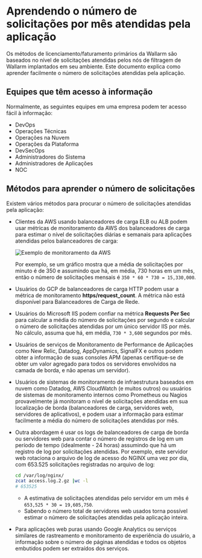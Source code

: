 # Aprendendo o número de solicitações por mês atendidas pela aplicação

Os métodos de licenciamento/faturamento primários da Wallarm são baseados no nível de solicitações atendidas pelos nós de filtragem de Wallarm implantados em seu ambiente. Este documento explica como aprender facilmente o número de solicitações atendidas pela aplicação.

## Equipes que têm acesso à informação

Normalmente, as seguintes equipes em uma empresa podem ter acesso fácil à informação:

* DevOps
* Operações Técnicas
* Operações na Nuvem
* Operações da Plataforma
* DevSecOps
* Administradores do Sistema
* Administradores de Aplicações
* NOC

## Métodos para aprender o número de solicitações

Existem vários métodos para procurar o número de solicitações atendidas pela aplicação:

* Clientes da AWS usando balanceadores de carga ELB ou ALB podem usar métricas de monitoramento da AWS dos balanceadores de carga para estimar o nível de solicitações diárias e semanais para aplicações atendidas pelos balanceadores de carga:

    ![Exemplo de monitoramento da AWS](../../images/operation/aws-requests-example.png)

    Por exemplo, se um gráfico mostra que a média de solicitações por minuto é de 350 e assumindo que há, em média, 730 horas em um mês, então o número de solicitações mensais é `350 * 60 * 730 = 15,330,000`.

* Usuários do GCP de balanceadores de carga HTTP podem usar a métrica de monitoramento **https/request_count**. A métrica não está disponível para Balanceadores de Carga de Rede.
* Usuários do Microsoft IIS podem confiar na métrica **Requests Per Sec** para calcular a média do número de solicitações por segundo e calcular o número de solicitações atendidas por um único servidor IIS por mês. No cálculo, assuma que há, em média, `730 * 3,600` segundos por mês.
* Usuários de serviços de Monitoramento de Performance de Aplicações como New Relic, Datadog, AppDynamics, SignalFX e outros podem obter a informação de suas consoles APM (apenas certifique-se de obter um valor agregado para todos os servidores envolvidos na camada de borda, e não apenas um servidor).
* Usuários de sistemas de monitoramento de infraestrutura baseados em nuvem como Datadog, AWS CloudWatch (e muitos outros) ou usuários de sistemas de monitoramento internos como Prometheus ou Nagios provavelmente já monitoram o nível de solicitações atendidas em sua localização de borda (balanceadores de carga, servidores web, servidores de aplicativos), e podem usar a informação para estimar facilmente a média do número de solicitações atendidas por mês.
* Outra abordagem é usar os logs de balanceadores de carga de borda ou servidores web para contar o número de registros de log em um período de tempo (idealmente - 24 horas) assumindo que há um registro de log por solicitações atendidas. Por exemplo, este servidor web rotaciona o arquivo de log de acesso do NGINX uma vez por dia, com 653.525 solicitações registradas no arquivo de log: 

    ```bash
    cd /var/log/nginx/
    zcat access.log.2.gz |wc -l
    # 653525
    ```

    * A estimativa de solicitações atendidas pelo servidor em um mês é `653,525 * 30 = 19,605,750`.
    * Sabendo o número total de servidores web usados torna possível estimar o número de solicitações atendidas pela aplicação inteira.

* Para aplicações web puras usando Google Analytics ou serviços similares de rastreamento e monitoramento de experiência do usuário, a informação sobre o número de páginas atendidas e todos os objetos embutidos podem ser extraídos dos serviços.